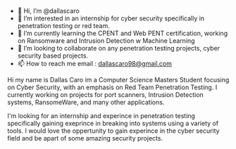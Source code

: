 - 👋 Hi, I’m @dallascaro
- 👀 I’m interested in an internship for cyber security specifically in penetration testing or red team.
- 🌱 I’m currently learning the CPENT and Web PENT certification, working on Ransomware and Intrusion Detection w Machine Learning
- 💞️ I’m looking to collaborate on any penetration testing projects, cyber security based projects. 
- 📫 How to reach me email : dallascaro98@gmail.com

<!---
dallascaro/dallascaro is a ✨ special ✨ repository because its `README.md` (this file) appears on your GitHub profile.
You can click the Preview link to take a look at your changes.
--->

Hi my name is Dallas Caro im a Computer Science Masters Student focusing on Cyber Security, with an emphasis on Red Team Penetration Testing.
I currently working on projects for port scanners, Intrusion Detection systems, RansomeWare, and many other applications.

I'm looking for an internship and experince in penetration testing specifically gaining exeprince in breaking into systems using a variety of tools.
I would love the oppertunity to gain experince in the cyber security field and be apart of some amazing security projects.
